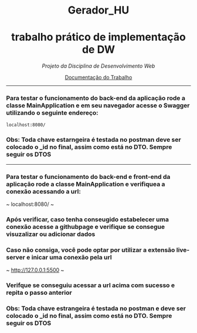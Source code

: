 <h1 align='center'> Gerador_HU </h1>
<h1 align='center'> trabalho prático de implementação de DW</h1>

  
*<p align='center'>Projeto da Disciplina de Desenvolvimento Web<p>*


<p  align='center'><a href='https://docs.google.com/document/d/1441w72ceRv825lXfnYQ7ndFT9zXxAWhr/edit'>Documentação do Trabalho </a></p>

------------------------------------------------
<div align="left">
  
### Para testar o funcionamento do back-end da aplicação rode a classe MainApplication e em seu navegador acesse o Swagger utilizando o seguinte endereço:

~~~
localhost:8080/
~~~
### Obs: Toda chave estarngeira é testada no postman deve ser colocado o _id no final, assim como está no DTO. Sempre seguir os DTOS

------------------------------------------------
<div align="left">
  
### Para testar o funcionamento do back-end e front-end da aplicação rode a classe MainApplication e verifiquea a conexão acessando a url:

~
localhost:8080/
~

### Após verificar, caso tenha conseugido estabelecer uma conexão acesse a githubpage e verifique se consegue visuzalizar ou adicionar dados 

### Caso não consiga, você pode optar por utilizar a extensão live-server e inicar uma conexão pela url 

~
http://127.0.0.1:5500
~

### Verifque se conseguiu acessar a url acima com sucesso e repita o passo anterior

### Obs: Toda chave estrangeira é testada no postman e deve ser colocado o _id no final, assim como está no DTO. Sempre seguir os DTOS
